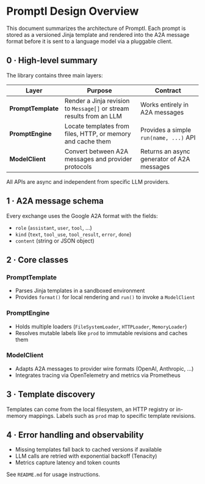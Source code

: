 # PromptI Design Overview

This document summarizes the architecture of PromptI.  Each prompt is stored as a
versioned Jinja template and rendered into the A2A message format before it is
sent to a language model via a pluggable client.

## 0 · High-level summary

The library contains three main layers:

| Layer              | Purpose                                                            | Contract                                      |
| ------------------ | ------------------------------------------------------------------ | --------------------------------------------- |
| **PromptTemplate** | Render a Jinja revision to `Message[]` or stream results from an LLM | Works entirely in A2A messages                |
| **PromptEngine**   | Locate templates from files, HTTP, or memory and cache them         | Provides a simple `run(name, ...)` API        |
| **ModelClient**    | Convert between A2A messages and provider protocols                 | Returns an async generator of A2A messages    |

All APIs are async and independent from specific LLM providers.

## 1 · A2A message schema

Every exchange uses the Google A2A format with the fields:

- `role` (`assistant`, `user`, `tool`, ...)
- `kind` (`text`, `tool_use`, `tool_result`, `error`, `done`)
- `content` (string or JSON object)

## 2 · Core classes

### PromptTemplate

- Parses Jinja templates in a sandboxed environment
- Provides `format()` for local rendering and `run()` to invoke a `ModelClient`

### PromptEngine

- Holds multiple loaders (`FileSystemLoader`, `HTTPLoader`, `MemoryLoader`)
- Resolves mutable labels like `prod` to immutable revisions and caches them

### ModelClient

- Adapts A2A messages to provider wire formats (OpenAI, Anthropic, ...)
- Integrates tracing via OpenTelemetry and metrics via Prometheus

## 3 · Template discovery

Templates can come from the local filesystem, an HTTP registry or in-memory
mappings. Labels such as `prod` map to specific template revisions.

## 4 · Error handling and observability

- Missing templates fall back to cached versions if available
- LLM calls are retried with exponential backoff (Tenacity)
- Metrics capture latency and token counts

See `README.md` for usage instructions.
